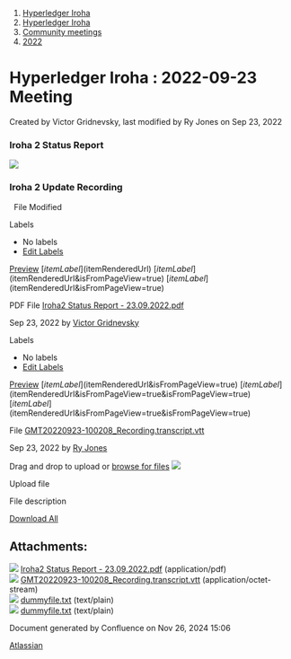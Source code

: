 1. [Hyperledger Iroha](index.html)
2. [Hyperledger Iroha](Hyperledger-Iroha_20873224.html)
3. [Community meetings](Community-meetings_21012606.html)
4. [2022](2022_21017975.html)

# Hyperledger Iroha : 2022-09-23 Meeting

Created by Victor Gridnevsky, last modified by Ry Jones on Sep 23, 2022

### Iroha 2 Status Report

[![](attachments/thumbnails/21013311/21018111)](attachments/21013311/21018111.pdf)

### Iroha 2 Update Recording

  File Modified

Labels

- No labels
- [Edit Labels](# "Edit Labels")

[Preview]() [$itemLabel]($itemRenderedUrl) [$itemLabel]($itemRenderedUrl&isFromPageView=true) [$itemLabel]($itemRenderedUrl&isFromPageView=true)

PDF File [Iroha2 Status Report - 23.09.2022.pdf](attachments/21013311/21018111.pdf "Download")

Sep 23, 2022 by [Victor Gridnevsky](/wiki/people/62c3e840a7de1e7c7c2d5bdd)

Labels

- No labels
- [Edit Labels](# "Edit Labels")

[Preview]() [$itemLabel]($itemRenderedUrl&isFromPageView=true) [$itemLabel]($itemRenderedUrl&isFromPageView=true&isFromPageView=true) [$itemLabel]($itemRenderedUrl&isFromPageView=true&isFromPageView=true)

File [GMT20220923-100208\_Recording.transcript.vtt](attachments/21013311/21018115.vtt "Download")

Sep 23, 2022 by [Ry Jones](/wiki/people/557058:078cecfc-fb17-4d9a-8759-b5b74efa6850)

Drag and drop to upload or [browse for files]() ![](images/icons/wait.gif)

Upload file

File description

[Download All](/wiki/download/all_attachments?pageId=21013311 "Download all the latest versions of attachments on this page as single zip file.")

## Attachments:

![](images/icons/bullet_blue.gif) [Iroha2 Status Report - 23.09.2022.pdf](attachments/21013311/21018111.pdf) (application/pdf)  
![](images/icons/bullet_blue.gif) [GMT20220923-100208\_Recording.transcript.vtt](attachments/21013311/21018115.vtt) (application/octet-stream)  
![](images/icons/bullet_blue.gif) [dummyfile.txt](attachments/21013311/21018113.txt) (text/plain)  
![](images/icons/bullet_blue.gif) [dummyfile.txt](attachments/21013311/21018114.txt) (text/plain)

Document generated by Confluence on Nov 26, 2024 15:06

[Atlassian](http://www.atlassian.com/)
